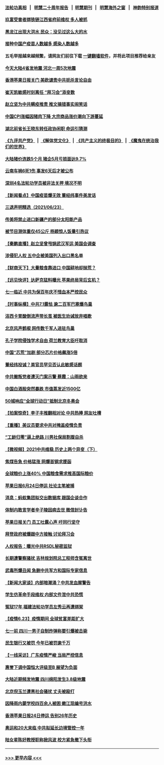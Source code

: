 #### [法轮功真相](https://github.com/gfw-breaker/truth/blob/master/README.md?t=0) &nbsp;&nbsp;|&nbsp;&nbsp; [明慧二十周年报告](https://github.com/gfw-breaker/mh-reports/blob/master/README.md?t=0) &nbsp;&nbsp;|&nbsp;&nbsp;[明慧期刊](https://github.com/gfw-breaker/mh-qikan) &nbsp;&nbsp;|&nbsp;&nbsp; [明慧海外之窗](https://github.com/gfw-breaker/mh-news/blob/master/README.md?t=0) &nbsp;&nbsp;|&nbsp;&nbsp; [神韵特别报道](https://github.com/gfw-breaker/mh-news/blob/master/shenyun.md?t=0)
#### [玖富受害者绑铁链江西省府前维权 多人被抓](../pages/nsc413/n13042928.md?t=06241551) 
#### [黑龙江出现大洪水 民众：没见过这么大的水](../pages/nsc413/n13043759.md?t=06241551) 
#### [接种中国产疫苗人数越多 感染人数越多](../pages/nsc413/n13043715.md?t=06241551) 
#### 五毛举报越来越频繁，请网友们前往下载 [一键翻墙软件](https://github.com/gfw-breaker/ssr-accounts)，并将此项目推荐给亲友
#### [今天大陆4省发地震 河北一周5次地震](../pages/nsc413/n13043493.md?t=06241551) 
#### [香港苹果日报关门 美欧谴责中共扼杀言论自由](../pages/nsc413/n13043528.md?t=06241551) 
#### [崔天凯敏感时刻离任 “拜习会”添变数](../pages/nsc413/n13043613.md?t=06241551) 
#### [赵立坚为中共瞒疫推责 推文搞错事实闹笑话](../pages/nsc413/n13043435.md?t=06241551) 
#### [中国CPI涨幅因猪肉下降 大宗商品涨价潮向下游蔓延](../pages/nsc413/n13043310.md?t=06241551) 
#### [湖北前省长王晓东转任政协闲职 命运引猜测](../pages/nsc413/n13043066.md?t=06241551) 
#### [《九评共产党》](https://github.com/begood0513/9ping.md/blob/master/README.md) &nbsp;|&nbsp; [《解体党文化》](../../../../jtdwh.md/blob/master/README.md)  &nbsp;|&nbsp; [《共产主义的终极目的》](../../../../gczydzjmd.md/blob/master/README.md) &nbsp;|&nbsp; [《魔鬼在统治我们的世界》](../../../../mgztzwmdsj.md/blob/master/README.md) 
#### [大陆猪价连跌5个月  猪企5月亏损面达9.7%](../pages/nsc413/n13043283.md?t=06241551) 
#### [云南车祸6死1伤 事发6天后才被公布](../pages/nsc413/n13043396.md?t=06241551) 
#### [深圳4名法轮功学员被非法关押 境况不明](../pages/nsc413/n13041685.md?t=06241551) 
#### [【新闻看点】中国疫苗爆无效 董经纬事件美发话](../pages/nsc413/n13043091.md?t=06241551) 
#### [三退声明精选（2021/06/23）](../pages/nsc413/n13043439.md?t=06241551) 
#### [传美将禁止进口新疆产的部分太阳能产品](../pages/nsc413/n13043308.md?t=06241551) 
#### [被节目测体重仅45公斤 杨颖惊人饭量引热议](../pages/nsc413/n13042921.md?t=06241551) 
#### [【秦鹏直播】赵立坚曾甩锅武汉军运 美国会调查](../pages/nsc413/n13043105.md?t=06241551) 
#### [涉侵犯人权 五中企被美国列入出口黑名单](../pages/nsc413/n13043039.md?t=06241551) 
#### [【财商天下】大量粮食靠进口 中国耕地却抛荒？](../pages/nsc413/n13042425.md?t=06241551) 
#### [【远见快评】达萨克猛料曝光 苹果终局背后玄机？](../pages/nsc413/n13043049.md?t=06241551) 
#### [七一临近 中共为保百年庆不惜血本严控民众](../pages/nsc413/n13042778.md?t=06241551) 
#### [【时事纵横】中共7.1露怯 逾二百军巴塞爆鸟巢](../pages/nsc413/n13043076.md?t=06241551) 
#### [洁西卡胃酸倒流声带长茧 被医生劝诫放弃唱歌](../pages/nsc413/n13042742.md?t=06241551) 
#### [北京风声鹤唳 网传数千军人进驻鸟巢](../pages/nsc413/n13042826.md?t=06241551) 
#### [孔子学院侵蚀学术自由 荷兰教育大臣吁取消](../pages/nsc413/n13042700.md?t=06241551) 
#### [中国“芯荒”加剧 部分芯片价格飙涨5倍](../pages/nsc413/n13042754.md?t=06241551) 
#### [董经纬投诚？美官员罕见否认此敏感话题](../pages/nsc413/n13042775.md?t=06241551) 
#### [中共搬叛党者遭灭门案示警 蔡霞：山雨欲来](../pages/nsc413/n13042718.md?t=06241551) 
#### [中国白酒股突然暴跌 市值蒸发近1500亿](../pages/nsc413/n13042676.md?t=06241551) 
#### [50城响应“全球行动日”抵制北京冬奥会](../pages/nsc413/n13042261.md?t=06241551) 
#### [【拍案惊奇】李子丰推翻相对论 中共热捧 网友吐槽](../pages/nsc413/n13042230.md?t=06241551) 
#### [【重播】美议员要求中共对掩盖疫情负责](../pages/nsc413/n13042544.md?t=06241551) 
#### [“工龄归零”逼上绝路 川男社保局割腹自杀](../pages/nsc413/n13038913.md?t=06241551) 
#### [【微视频】2021中共维稳 历史上两个异变（下）](../pages/nsc413/n13042288.md?t=06241551) 
#### [焦煤告急 价格猛涨 网爆首钢求援函](../pages/nsc413/n13042511.md?t=06241551) 
#### [全球粮价上涨40% 中国粮食需求推高国际粮价](../pages/nsc413/n13042606.md?t=06241551) 
#### [苹果日报6月24日停运 社论主笔被捕](../pages/nsc413/n13042538.md?t=06241551) 
#### [消息：蚂蚁集团拟交出数据库 跟国企谈合作](../pages/nsc413/n13042441.md?t=06241551) 
#### [体制内敢言学者辛子陵因病去世 微信封讣告](../pages/nsc413/n13042253.md?t=06241551) 
#### [苹果日报关门 员工吐露心声 吁同行坚守](../pages/nsc413/n13041284.md?t=06241551) 
#### [拜登政府被爆跟中方接触 讨论拜习会](../pages/nsc413/n13042415.md?t=06241551) 
#### [人权报告：曝光中共RSDL秘密监狱](../pages/nsc413/n13041893.md?t=06241551) 
#### [长期遭警察骚扰 吉林规划院总工程师含冤离世](../pages/nsc413/n13039001.md?t=06241551) 
#### [武毒所爆丑闻 急删中共军方和国际专家信息](../pages/nsc413/n13042124.md?t=06241551) 
#### [【新闻大家谈】内部暗潮涌？中共发血腥警告](../pages/nsc413/n13041847.md?t=06241551) 
#### [学生仿革命手段维权 内部文件泄中共恐慌](../pages/nsc413/n13041887.md?t=06241551) 
#### [冤狱17年 福建法轮功学员左秀云再遭绑架](../pages/nsc413/n13039942.md?t=06241551) 
#### [【疫情6.23】疫情期间 全球贫富差距扩大](../pages/nsc413/n13041368.md?t=06241551) 
#### [七一前 四川一男子自制炸弹称要引爆被击毙](../pages/nsc413/n13041327.md?t=06241551) 
#### [民生银行又被罚 今年已被罚逾千万](../pages/nsc413/n13041313.md?t=06241551) 
#### [【一线采访】广东疫情严峻 当局严控信息](../pages/nsc413/n13041142.md?t=06241551) 
#### [惠誉下调中国恒大评级至B 展望为负面](../pages/nsc413/n13040781.md?t=06241551) 
#### [大陆近期频发地震 四川绵阳发生3.8级地震](../pages/nsc413/n13041132.md?t=06241551) 
#### [北京倪玉兰遭黑社会骚扰 丈夫被殴打](../pages/nsc413/n13041130.md?t=06241551) 
#### [因降雨内蒙学校四百余人被困 嫩江现编号洪水](../pages/nsc413/n13040876.md?t=06241551) 
#### [香港苹果日报24日停运 告别26年历史](../pages/nsc413/n13040834.md?t=06241551) 
#### [奥运和20大来临 中共拟延长边境管控一年](../pages/nsc413/n13040717.md?t=06241551) 
#### [陆女星陈好教授职称掀风波 校方紧急撤下头衔](../pages/nsc413/n13040404.md?t=06241551) 

----
#### [ >>> 更早内容 <<< ](../indexes/nsc413-earlier.md)

